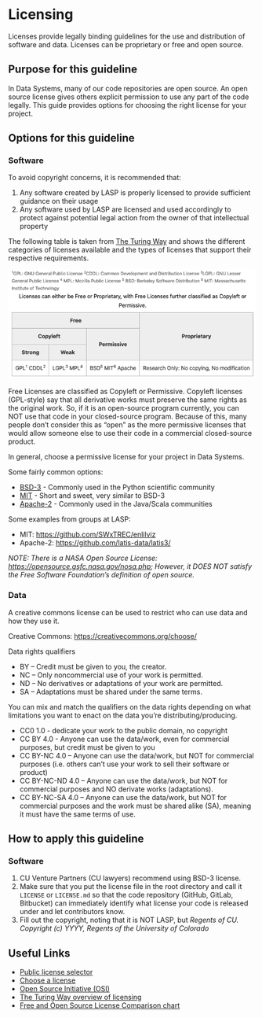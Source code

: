 # Licensing

Licenses provide legally binding guidelines for the use and distribution of software and data. Licenses can be
proprietary or free and open source.

## Purpose for this guideline

In Data Systems, many of our code repositories are open source. An open source license gives others explicit permission
to use any part of the code legally. This guide provides options for choosing the right license for your project.

## Options for this guideline

### Software

To avoid copyright concerns, it is recommended that:

1. Any software created by LASP is properly licensed to provide sufficient guidance on their usage
2. Any software used by LASP are licensed and used accordingly to protect against potential legal action from the owner
   of that intellectual property

The following table is taken from [The Turing Way](https://the-turing-way.netlify.app/reproducible-research/licensing)
and shows the different categories of licenses available and the types of licenses that support their respective
requirements.

![The different categories of licenses](_static/licenses.png)

Free Licenses are classified as Copyleft or Permissive. Copyleft licenses (GPL-style) say that all derivative works must
preserve the same rights as the original work. So, if it is an open-source program currently, you can NOT use that code
in your closed-source program. Because of this, many people don’t consider this as “open” as the more permissive
licenses that would allow someone else to use their code in a commercial closed-source product.

In general, choose a permissive license for your project in Data Systems.

Some fairly common options:

* [BSD-3](https://opensource.org/license/BSD-3-Clause) - Commonly used in the Python scientific community
* [MIT](https://opensource.org/license/MIT) - Short and sweet, very similar to BSD-3
* [Apache-2](https://opensource.org/license/apache-2-0) - Commonly used in the Java/Scala communities

Some examples from groups at LASP:

* MIT: <https://github.com/SWxTREC/enlilviz>
* Apache-2: <https://github.com/latis-data/latis3/>

*NOTE: There is a NASA Open Source License: <https://opensource.gsfc.nasa.gov/nosa.php>; However, it DOES NOT satisfy
the Free Software Foundation’s definition of open source.*

### Data

A creative commons license can be used to restrict who can use data and how they use it.

Creative Commons: <https://creativecommons.org/choose/>

Data rights qualifiers

* BY – Credit must be given to you, the creator.
* NC – Only noncommercial use of your work is permitted.
* ND – No derivatives or adaptations of your work are permitted.
* SA – Adaptations must be shared under the same terms.

You can mix and match the qualifiers on the data rights depending on what limitations you want to enact on the data
you’re distributing/producing.

* CC0 1.0 - dedicate your work to the public domain, no copyright
* CC BY 4.0 - Anyone can use the data/work, even for commercial purposes, but credit must be given to you
* CC BY-NC 4.0 – Anyone can use the data/work, but NOT for commercial purposes (i.e. others can’t use your work to sell
                 their software or product)
* CC BY-NC-ND 4.0 – Anyone can use the data/work, but NOT for commercial purposes and NO derivate works (adaptations).
* CC BY-NC-SA 4.0 – Anyone can use the data/work, but NOT for commercial purposes and the work must be shared alike
                    (SA), meaning it must have the same terms of use.

## How to apply this guideline

<!-- markdownlint-disable-next-line MD024 -->
### Software

1. CU Venture Partners (CU lawyers) recommend using BSD-3 license.
2. Make sure that you put the license file in the root directory and call it `LICENSE` or `LICENSE.md` so that the code
   repository (GitHub, GitLab, Bitbucket) can immediately identify what license your code is released under and let
   contributors know.
3. Fill out the copyright, noting that it is NOT LASP, but *Regents of CU. Copyright (c) YYYY, Regents of the University
   of Colorado*

## Useful Links

* [Public license selector](https://ufal.github.io/public-license-selector/)
* [Choose a license](https://choosealicense.com/)
* [Open Source Initiative (OSI)](https://opensource.org/licenses)
* [The Turing Way overview of licensing](https://the-turing-way.netlify.app/reproducible-research/licensing)
* [Free and Open Source License Comparison chart](https://en.wikipedia.org/wiki/Comparison_of_free_and_open-source_software_licenses)